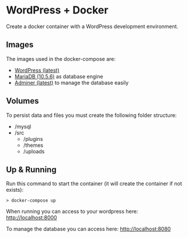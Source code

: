 # WordPress + Docker

Create a docker container with a WordPress development environment.

## Images

The images used in the docker-compose are:
- [WordPress (latest)](https://hub.docker.com/_/wordpress)
- [MariaDB (10.5.6)](https://hub.docker.com/_/mariadb) as database engine
- [Adminer (latest)](https://hub.docker.com/_/adminer) to manage the database easily

## Volumes

To persist data and files you must create the following folder structure:

- /mysql
- /src
  - /plugins
  - /themes
  - /uploads

## Up & Running

Run this command to start the container (it will create the container if not exists):

```
> docker-compose up
```

When running you can access to your wordpress here: [http://localhost:8000](http://localhost:8000)

To manage the database you can access here: [http://localhost:8080](http://localhost:8080)